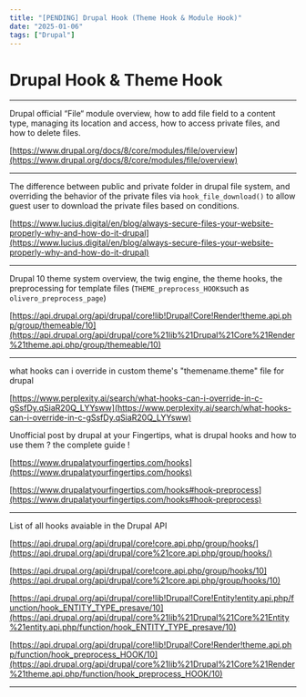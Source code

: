 ```yaml
---
title: "[PENDING] Drupal Hook (Theme Hook & Module Hook)"
date: "2025-01-06"
tags: ["Drupal"]
---
```



# Drupal Hook & Theme Hook

---

Drupal official “File“ module overview, how to add file field to a content type, managing its location and access, how to access private files, and how to delete files.

[https://www.drupal.org/docs/8/core/modules/file/overview](https://www.drupal.org/docs/8/core/modules/file/overview)

---

The difference between public and private folder in drupal file system, and overriding the behavior of the private files via `hook_file_download()` to allow guest user to download the private files based on conditions. 

[https://www.lucius.digital/en/blog/always-secure-files-your-website-properly-why-and-how-do-it-drupal](https://www.lucius.digital/en/blog/always-secure-files-your-website-properly-why-and-how-do-it-drupal)

---

Drupal 10 theme system overview, the twig engine, the theme hooks, the preprocessing for template files (`THEME_preprocess_HOOK`such as `olivero_preprocess_page`) 

[https://api.drupal.org/api/drupal/core!lib!Drupal!Core!Render!theme.api.php/group/themeable/10](https://api.drupal.org/api/drupal/core%21lib%21Drupal%21Core%21Render%21theme.api.php/group/themeable/10)

---

what hooks can i override in custom theme's "themename.theme" file for drupal

[https://www.perplexity.ai/search/what-hooks-can-i-override-in-c-gSsfDy.qSiaR20Q_LYYsww](https://www.perplexity.ai/search/what-hooks-can-i-override-in-c-gSsfDy.qSiaR20Q_LYYsww)

Unofficial post by drupal at your Fingertips, what is drupal hooks and how to use them ? the complete guide !

[https://www.drupalatyourfingertips.com/hooks](https://www.drupalatyourfingertips.com/hooks)

[https://www.drupalatyourfingertips.com/hooks#hook-preprocess](https://www.drupalatyourfingertips.com/hooks#hook-preprocess)

---

List of all hooks avaiable in the Drupal API

[https://api.drupal.org/api/drupal/core!core.api.php/group/hooks/](https://api.drupal.org/api/drupal/core%21core.api.php/group/hooks/)

[https://api.drupal.org/api/drupal/core!core.api.php/group/hooks/10](https://api.drupal.org/api/drupal/core%21core.api.php/group/hooks/10)

[https://api.drupal.org/api/drupal/core!lib!Drupal!Core!Entity!entity.api.php/function/hook_ENTITY_TYPE_presave/10](https://api.drupal.org/api/drupal/core%21lib%21Drupal%21Core%21Entity%21entity.api.php/function/hook_ENTITY_TYPE_presave/10)

[https://api.drupal.org/api/drupal/core!lib!Drupal!Core!Render!theme.api.php/function/hook_preprocess_HOOK/10](https://api.drupal.org/api/drupal/core%21lib%21Drupal%21Core%21Render%21theme.api.php/function/hook_preprocess_HOOK/10)

---
